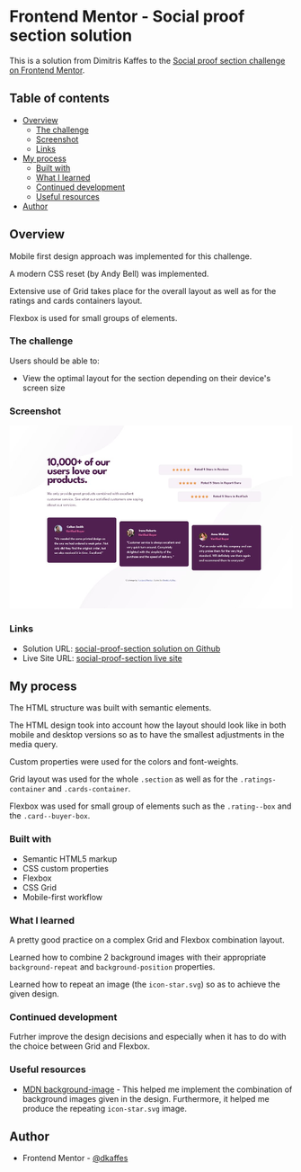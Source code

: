 # Frontend Mentor - Social proof section solution

This is a solution from Dimitris Kaffes to the [Social proof section challenge on Frontend Mentor](https://www.frontendmentor.io/challenges/social-proof-section-6e0qTv_bA).

## Table of contents

- [Overview](#overview)
  - [The challenge](#the-challenge)
  - [Screenshot](#screenshot)
  - [Links](#links)
- [My process](#my-process)
  - [Built with](#built-with)
  - [What I learned](#what-i-learned)
  - [Continued development](#continued-development)
  - [Useful resources](#useful-resources)
- [Author](#author)

## Overview

Mobile first design approach was implemented for this challenge.

A modern CSS reset (by Andy Bell) was implemented.

Extensive use of Grid takes place for the overall layout as well as for the ratings and cards containers layout.

Flexbox is used for small groups of elements.

### The challenge

Users should be able to:

- View the optimal layout for the section depending on their device's screen size

### Screenshot

![Screenshot of the solution](./images/screenshot-solution.jpg)

### Links

- Solution URL: [social-proof-section solution on Github](https://github.com/dkaffes/social-proof-section)
- Live Site URL: [social-proof-section live site](https://dkaffes.github.io/social-proof-section/)

## My process

The HTML structure was built with semantic elements.

The HTML design took into account how the layout should look like in both mobile and desktop versions so as to have the smallest adjustments in the media query.

Custom properties were used for the colors and font-weights.

Grid layout was used for the whole `.section` as well as for the `.ratings-container` and `.cards-container`.

Flexbox was used for small group of elements such as the `.rating--box` and the `.card--buyer-box`.

### Built with

- Semantic HTML5 markup
- CSS custom properties
- Flexbox
- CSS Grid
- Mobile-first workflow

### What I learned

A pretty good practice on a complex Grid and Flexbox combination layout.

Learned how to combine 2 background images with their appropriate `background-repeat` and `background-position` properties.

Learned how to repeat an image (the `icon-star.svg`) so as to achieve the given design.

### Continued development

Futrher improve the design decisions and especially when it has to do with the choice between Grid and Flexbox.

### Useful resources

- [MDN background-image](https://developer.mozilla.org/en-US/docs/Web/CSS/background-image) - This helped me implement the combination of background images given in the design. Furthermore, it helped me produce the repeating `icon-star.svg` image.

## Author

- Frontend Mentor - [@dkaffes](https://www.frontendmentor.io/profile/dkaffes)
